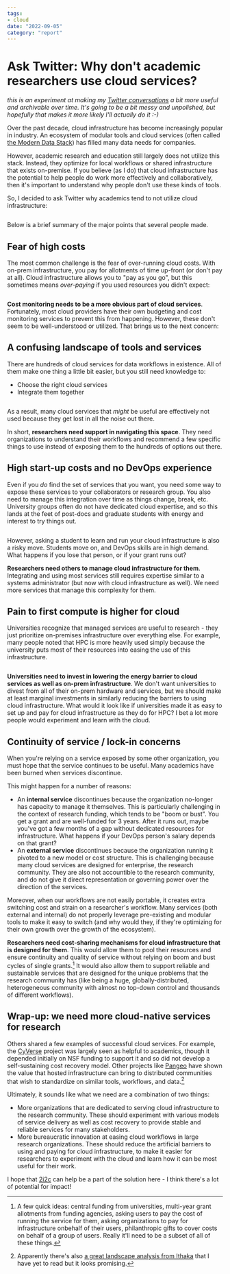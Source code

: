 ```yaml
---
tags:
- cloud
date: "2022-09-05"
category: "report"
---
```


# Ask Twitter: Why don't academic researchers use cloud services?

_this is an experiment at making my [Twitter conversations](https://twitter.com/choldgraf) a bit more useful and archivable over time. It's going to be a bit messy and unpolished, but hopefully that makes it more likely I'll actually do it :-)_

Over the past decade, cloud infrastructure has become increasingly popular in industry.
An ecosystem of modular tools and cloud services (often called [the Modern Data Stack](https://future.com/emerging-architectures-modern-data-infrastructure/)) has filled many data needs for companies.

However, academic research and education still largely does not utilize this stack.
Instead, they optimize for local workflows or shared infrastructure that exists on-premise.
If you believe (as I do) that cloud infrastructure has the potential to help people do work more effectively and collaboratively, then it's important to understand why people don't use these kinds of tools.

So, I decided to ask Twitter why academics tend to not utilize cloud infrastructure:

```{socialpost} https://twitter.com/choldgraf/status/1564614538309390345
```

Below is a brief summary of the major points that several people made.

## Fear of high costs

The most common challenge is the fear of over-running cloud costs.
With on-prem infrastructure, you pay for allotments of time up-front (or don't pay at all).
Cloud infrastructure allows you to "pay as you go", but this sometimes means _over-paying_ if you used resources you didn't expect:

```{socialpost} https://twitter.com/anshulkundaje/status/1551585264262295552
```

**Cost monitoring needs to be a more obvious part of cloud services**.
Fortunately, most cloud providers have their own budgeting and cost monitoring services to prevent this from happening.
However, these don't seem to be well-understood or utilized.
That brings us to the next concern:

## A confusing landscape of tools and services

There are hundreds of cloud services for data workflows in existence.
All of them make one thing a little bit easier, but you still need knowledge to:

- Choose the right cloud services
- Integrate them together

```{socialpost} https://twitter.com/cboettig/status/1564671199547838464
```

As a result, many cloud services that _might_ be useful are effectively not used because they get lost in all the noise out there.

In short, **researchers need support in navigating this space**.
They need organizations to understand their workflows and recommend a few specific things to use instead of exposing them to the hundreds of options out there.

## High start-up costs and no DevOps experience

Even if you _do_ find the set of services that you want, you need some way to expose these services to your collaborators or research group.
You also need to manage this integration over time as things change, break, etc.
University groups often do not have dedicated cloud expertise, and so this lands at the feet of post-docs and graduate students with energy and interest to try things out.

```{socialpost} https://twitter.com/ixek/status/1565645082275057664
```

However, asking a student to learn and run your cloud infrastructure is also a risky move.
Students move on, and DevOps skills are in high demand.
What happens if you lose that person, or if your grant runs out?

**Researchers need others to manage cloud infrastructure for them**.
Integrating and using most services still requires expertise similar to a systems administrator (but now with cloud infrastructure as well).
We need more services that manage this complexity for them.

## Pain to first compute is higher for cloud

Universities recognize that managed services are useful to research - they just prioritize on-premises infrastructure over everything else.
For example, many people noted that HPC is more heavily used simply because the university puts most of their resources into easing the use of this infrastructure.

```{socialpost} https://twitter.com/SpectralFilter/status/1564697622660763648
```

**Universities need to invest in lowering the energy barrier to cloud services as well as on-prem infrastructure**. We don't want universities to divest from all of their on-prem hardware and services, but we should make at least marginal investments in similarly reducing the barriers to using cloud infrastructure. What would it look like if universities made it as easy to set up and pay for cloud infrastructure as they do for HPC? I bet a lot more people would experiment and learn with the cloud.

## Continuity of service / lock-in concerns

When you're relying on a service exposed by some other organization, you must hope that the service continues to be useful.
Many academics have been burned when services discontinue.

This might happen for a number of reasons:

- An **internal service** discontinues because the organization no-longer has capacity to manage it themselves. This is particularly challenging in the context of research funding, which tends to be "boom or bust".
You get a grant and are well-funded for 3 years.
After it runs out, maybe you've got a few months of a gap without dedicated resources for infrastructure.
What happens if your DevOps person's salary depends on that grant?
- An **external service** discontinues because the organization running it pivoted to a new model or cost structure. This is challenging because many cloud services are designed for enterprise, the research community. They are also not accountible to the research community, and do not give it direct representation or governing power over the direction of the services.

Moreover, when our workflows are not easily portable, it creates extra switching cost and strain on a researcher's workflow.
Many services (both external and internal) do not properly leverage pre-existing and modular tools to make it easy to switch (and why would they, if they're optimizing for their own growth over the growth of the ecosystem).

**Researchers need cost-sharing mechanisms for cloud infrastructure that is designed for them**.
This would allow them to pool their resources and ensure continuity and quality of service without relying on boom and bust cycles of single grants.[^funding-ideas]
It would also allow them to support reliable and sustainable services that are designed for the unique problems that the research community has (like being a huge, globally-distributed, heterogeneous community with almost no top-down control and thousands of different workflows).

[^funding-ideas]: A few quick ideas: central funding from universities, multi-year grant allotments from funding agencies, asking users to pay the cost of running the service for them, asking organizations to pay for infrastructure onbehalf of their users, philanthropic gifts to cover costs on behalf of a group of users. Really it'll need to be a subset of all of these things.

## Wrap-up: we need more cloud-native services for research

Others shared a few examples of successful cloud services.
For example, the [CyVerse](https://twitter.com/astrochunly/status/1564620778443718661) project was largely seen as helpful to academics, though it depended initially on NSF funding to support it and so did not develop a self-sustaining cost recovery model.
Other projects like [Pangeo](https://pangeo.io) have shown the value that hosted infrastructure can bring to distributed communities that wish to standardize on similar tools, workflows, and data.[^ithaka]

Ultimately, it sounds like what we need are a combination of two things:

- More organizations that are dedicated to serving cloud infrastructure to the research community. These should experiment with various models of service delivery as well as cost recovery to provide stable and reliable services for many stakeholders.
- More bureaucratic innovation at easing cloud workflows in large research organizations. These should reduce the artificial barriers to using and paying for cloud infrastructure, to make it easier for researchers to experiment with the cloud and learn how it can be most useful for their work.

I hope that [2i2c](https://2i2c.org) can help be a part of the solution here - I think there's a lot of potential for impact!


[^ithaka]: Apparently there's also [a great landscape analysis from Ithaka](https://sr.ithaka.org/publications/big-data-infrastructure-at-the-crossroads/) that I have yet to read but it looks promising.
